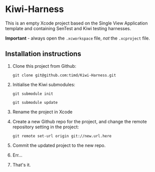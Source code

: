 Kiwi-Harness
============

This is an empty Xcode project based on the Single View Application template and containing SenTest and Kiwi testing harnesses.

**Important** - always open the `.xcworkspace` file, *not* the `.xcproject` file.

Installation instructions
-------------------------

1. Clone this project from Github: 

    `git clone git@github.com:timd/Kiwi-Harness.git`
	
2. Initialise the Kiwi submodules: 

    `git submodule init`
	
	`git submodule update`
	
3. Rename the project in Xcode
4. Create a new Github repo for the project, and change the remote repository setting in the project:

    `git remote set-url origin git://new.url.here`
	
5. Commit the updated project to the new repo.
6. Err...
7. That's it.
